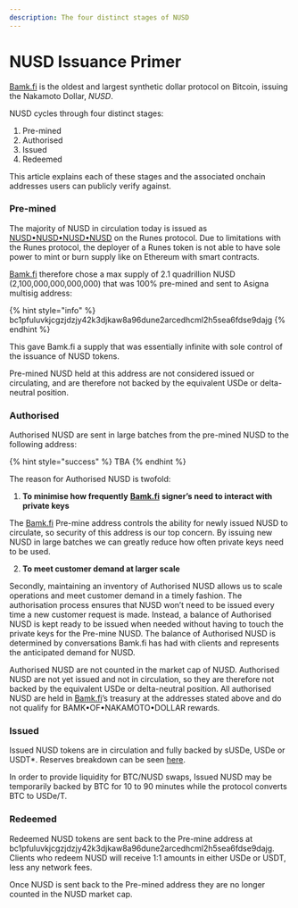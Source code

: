 ```yaml
---
description: The four distinct stages of NUSD
---
```


# NUSD Issuance Primer

[Bamk.fi](http://bamk.fi) is the oldest and largest synthetic dollar protocol on Bitcoin, issuing the Nakamoto Dollar, _NUSD_.&#x20;

NUSD cycles through four distinct stages:

1. Pre-mined
2. Authorised&#x20;
3. Issued
4. Redeemed&#x20;

This article explains each of these stages and the associated onchain addresses users can publicly verify against.&#x20;

### Pre-mined

The majority of NUSD in circulation today is issued as [NUSD•NUSD•NUSD•NUSD](https://unisat.io/runes/detail/NUSD%E2%80%A2NUSD%E2%80%A2NUSD%E2%80%A2NUSD) on the Runes protocol. Due to limitations with the Runes protocol, the deployer of a Runes token is not able to have sole power to mint or burn supply like on Ethereum with smart contracts.&#x20;

[Bamk.fi](http://bamk.fi) therefore chose a max supply of 2.1 quadrillion NUSD (2,100,000,000,000,000) that was 100% pre-mined and sent to Asigna multisig address:

{% hint style="info" %}
bc1pfuluvkjcgzjdzjy42k3djkaw8a96dune2arcedhcml2h5sea6fdse9dajg
{% endhint %}

This gave Bamk.fi a supply that was essentially infinite with sole control of the issuance of NUSD tokens.

Pre-mined NUSD held at this address are not considered issued or circulating, and are therefore not backed by the equivalent USDe or delta-neutral position.

### Authorised

Authorised NUSD are sent in large batches from the pre-mined NUSD to the following address:

{% hint style="success" %}
TBA
{% endhint %}

The reason for Authorised NUSD is twofold:

1. **To minimise how frequently** [**Bamk.fi**](http://bamk.fi) **signer’s need to interact with private keys**

The [Bamk.fi](http://bamk.fi) Pre-mine address controls the ability for newly issued NUSD to circulate, so security of this address is our top concern. By issuing new NUSD in large batches we can greatly reduce how often private keys need to be used.&#x20;

2. **To meet customer demand at larger scale**

Secondly, maintaining an inventory of Authorised NUSD allows us to scale operations and meet customer demand in a timely fashion. The authorisation process ensures that NUSD won’t need to be issued every time a new customer request is made. Instead, a balance of Authorised NUSD is kept ready to be issued when needed without having to touch the private keys for the Pre-mine NUSD. The balance of Authorised NUSD is determined by conversations Bamk.fi has had with clients and represents the anticipated demand for NUSD.

Authorised NUSD are not counted in the market cap of NUSD. Authorised NUSD are not yet issued and not in circulation, so they are therefore not backed by the equivalent USDe or delta-neutral position. All authorised NUSD are held in [Bamk.fi](http://bamk.fi)’s treasury at the addresses stated above and do not qualify for BAMK•OF•NAKAMOTO•DOLLAR rewards.

### Issued

Issued NUSD tokens are in circulation and fully backed by sUSDe, USDe or USDT\*. Reserves breakdown can be seen [here](https://docs.bamk.fi/bamkfi/resources/reserves).

In order to provide liquidity for BTC/NUSD swaps, Issued NUSD may be temporarily backed by BTC for 10 to 90 minutes while the protocol converts BTC to USDe/T.&#x20;

### Redeemed

Redeemed NUSD tokens are sent back to the Pre-mine address at bc1pfuluvkjcgzjdzjy42k3djkaw8a96dune2arcedhcml2h5sea6fdse9dajg. Clients who redeem NUSD will receive 1:1 amounts in either USDe or USDT, less any network fees.&#x20;

Once NUSD is sent back to the Pre-mined address they are no longer counted in the NUSD market cap.
